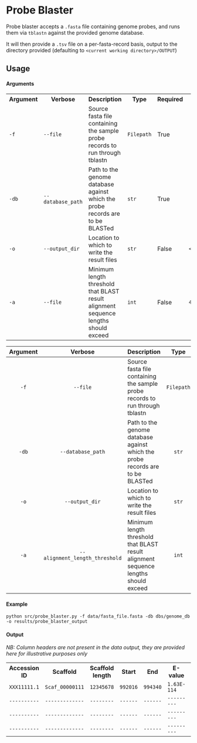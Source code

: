 <link href="formatting/style.css" rel="stylesheet"></link>

# Probe Blaster

Probe blaster accepts a `.fasta` file containing genome probes, and runs them via `tblastn` against the 
provided genome database.

It will then provide a `.tsv` file on a per-fasta-record basis, output to the directory provided 
(defaulting to `<current working directory>/OUTPUT`)

## Usage

#### Arguments

<div class="data-table-wrapper">

<table class="data-table">

<tr>
<th>Argument</th>
<th>Verbose</th>
<th>Description</th>
<th>Type</th>
<th>Required</th>
<th>Default</th>
</tr>
<tr>
<td><code>-f</code></td>
<td><code>--file</code></td>
<td>Source fasta file containing the sample probe records to run through tblastn</td>
<td><code>Filepath</code></td>
<td>True</td>
<td></td>
<tr>
<tr>
<td><code>-db</code></td>
<td><code>--database_path</code></td>
<td>Path to the genome database against which the probe records are to be BLASTed</td>
<td><code>str</code></td>
<td>True</td>
<td></td>
<tr>
<tr>
<td><code>-o</code></td>
<td><code>--output_dir</code></td>
<td>Location to which to write the result files</td>
<td><code>str</code></td>
<td>False</td>
<td><code>&lt;current_working_directory&gt;/OUTPUT</code></td>
<tr>
<tr>
<td><code>-a</code></td>
<td><code>--file</code></td>
<td>Minimum length threshold that BLAST result alignment sequence lengths should exceed</td>
<td><code>int</code></td>
<td>False</td>
<td><code>400</code></td>
<tr>

</table>
</div>

| Argument | Verbose | Description | Type | Required | Default |
|:--------:|:-------:| ----------- |:----:|:--------:|:-------:|
| `-f`       | `--file`  | Source fasta file containing the sample probe records to run through tblastn | `Filepath` | True | N/A |
| `-db`      | `--database_path` | Path to the genome database against which the probe records are to be BLASTed | `str` |True | N/A |
| `-o`       | `--output_dir` | Location to which to write the result files | `str` | False | `<current_working_directory>/OUTPUT` |
| `-a`       | `--alignment_length_threshold` | Minimum length threshold that BLAST result alignment sequence lengths should exceed | `int` | False | `400` | 

</div>

#### Example

``
python src/probe_blaster.py -f data/fasta_file.fasta -db dbs/genome_db -o results/probe_blaster_output
``

#### Output

_NB: Column headers are not present in the data output, they are provided here for illustrative purposes only_

<div class="data-table-wrapper> markdown="block">

<table class="data-table">
<tr>
<th>Accession ID</th> 
<th>Scaffold</th> 
<th>Scaffold length</th> 
<th>Start</th> 
<th>End</th> 
<th>E-value</th> 
<th>Alignment length</th> 
<th>Acc. Seq</th> 
<th>Scaffold Alignment</th> 
<th>Frame</th> 
</tr>
<tr>
<td class="data-table-cell"><code>XXX11111.1</code></td> 
<td class="data-table-cell"><code>Scaf_00000111</code></td> 
<td class="data-table-cell"><code>12345678</code></td> 
<td class="data-table-cell"><code>992016</code></td> 
<td class="data-table-cell"><code>994340</code></td> 
<td class="data-table-cell"><code>1.63E-114</code></td> 
<td class="data-table-cell"><code>797</code></td> 
<td class="data-table-cell"><code>MVLDLKDCFFSIPLAEQDRE...</code></td> 
<td class="data-table-cell"><code>LILDLKDCFFTIPLHPDD...</code></td> 
<td class="data-table-cell"><code>1</code></td>
</tr>
<tr>
<td class="data-table-cell"><code>----------</code></td> 
<td class="data-table-cell"><code>-------------</code></td> 
<td class="data-table-cell"><code>--------</code></td> 
<td class="data-table-cell"><code>------</code></td> 
<td class="data-table-cell"><code>------</code></td> 
<td class="data-table-cell"><code>---------</code></td> 
<td class="data-table-cell"><code>---</code></td> 
<td class="data-table-cell"><code>-----------------------</code></td> 
<td class="data-table-cell"><code>---------------------</code></td> 
<td class="data-table-cell"><code>-</code></td> 
</tr>
<tr>
<td class="data-table-cell"><code>----------</code></td> 
<td class="data-table-cell"><code>-------------</code></td> 
<td class="data-table-cell"><code>--------</code></td> 
<td class="data-table-cell"><code>------</code></td> 
<td class="data-table-cell"><code>------</code></td> 
<td class="data-table-cell"><code>---------</code></td> 
<td class="data-table-cell"><code>---</code></td> 
<td class="data-table-cell"><code>-----------------------</code></td> 
<td class="data-table-cell"><code>---------------------</code></td> 
<td class="data-table-cell"><code>-</code></td> 
</tr>
<tr>
<td class="data-table-cell"><code>----------</code></td> 
<td class="data-table-cell"><code>-------------</code></td> 
<td class="data-table-cell"><code>--------</code></td> 
<td class="data-table-cell"><code>------</code></td> 
<td class="data-table-cell"><code>------</code></td> 
<td class="data-table-cell"><code>---------</code></td> 
<td class="data-table-cell"><code>---</code></td> 
<td class="data-table-cell"><code>-----------------------</code></td> 
<td class="data-table-cell"><code>---------------------</code></td> 
<td class="data-table-cell"><code>-</code></td> 
</tr>
</table>

</div>